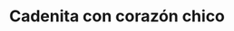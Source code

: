 ---
title: Cadenita con corazón chico
date: 
draft: false

# descripcion
description : Aro de plata colgante con cadena y corazón

materials: Plata 925

color: Plateado

dimensions: 4,5cm

code: 01-01-0086

type: "Aros"

categories: []

# Images
# first image will be shown in the product page
images:
  # - image: "images/path_to_image"
  # La ubicacion de las imagenes es imagenes/Aros/Aros.Colgantes/01-01-0086-cadenita-con-corazon-chico
  - image: "./images/aros/colgantes/01-01-0086-cadenita-con-corazon-chico_a.jpeg"
  - image: "./images/aros/colgantes/01-01-0086-cadenita-con-corazon-chico_b.jpeg"
---